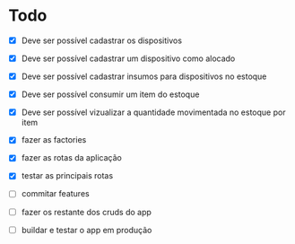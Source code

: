 # Todo

 - [x] Deve ser possível cadastrar os dispositivos
 - [x] Deve ser possível cadastrar um dispositivo como alocado
 - [x] Deve ser possível cadastrar insumos para dispositivos no estoque
 - [x] Deve ser possível consumir um item do estoque
 - [x] Deve ser possível vizualizar a quantidade movimentada no estoque por item

 - [x] fazer as factories
 - [x] fazer as rotas da aplicação
 - [x] testar as principais rotas
 - [ ] commitar features
 - [ ] fazer os restante dos cruds do app
 - [ ] buildar e testar o app em produção
